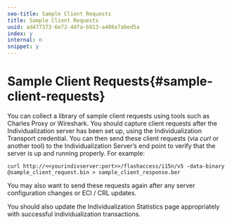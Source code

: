 ```yaml
---
seo-title: Sample Client Requests
title: Sample Client Requests
uuid: ad477373-6e72-4dfa-b913-a406e7abed5a
index: y
internal: n
snippet: y
---
```


# Sample Client Requests{#sample-client-requests}

You can collect a library of sample client requests using tools such as Charles Proxy or Wireshark. You should capture client requests after the Individualization server has been set up, using the Individualization Transport credential. You can then send these client requests (via *curl* or another tool) to the Individualization Server’s end point to verify that the server is up and running properly. For example: 

```
curl http://<<yourindivserver:port>>/flashaccess/i15n/v5 -­data-binary  
@sample_client_request.bin > sample_client_response.ber
```

You may also want to send these requests again after any server configuration changes or ECI / CRL updates.

You should also update the Individualization Statistics page appropriately with successful individualization transactions. 
